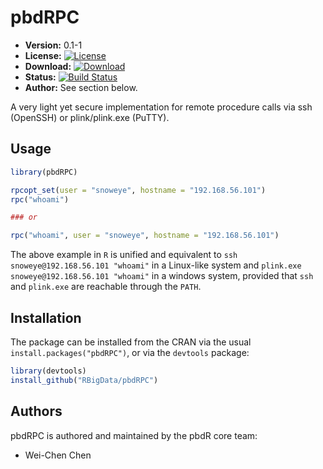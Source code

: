 # pbdRPC

* **Version:** 0.1-1
* **License:** [![License](http://img.shields.io/badge/license-MPL%202-orange.svg?style=flat)](https://www.mozilla.org/MPL/2.0/)
* **Download:** [![Download](http://cranlogs.r-pkg.org/badges/pbdRPC)](https://cran.r-project.org/package=pbdRPC)
* **Status:** [![Build Status](https://travis-ci.org/snoweye/pbdRPC.png)](https://travis-ci.org/snoweye/pbdRPC)
* **Author:** See section below.


A very light yet secure implementation for remote procedure calls via ssh (OpenSSH) or plink/plink.exe (PuTTY).


## Usage

```r
library(pbdRPC)

rpcopt_set(user = "snoweye", hostname = "192.168.56.101")
rpc("whoami")

### or

rpc("whoami", user = "snoweye", hostname = "192.168.56.101")
```
The above example in `R` is unified and equivalent to
`ssh snoweye@192.168.56.101 "whoami"` in a Linux-like system and
`plink.exe snoweye@192.168.56.101 "whoami"` in a windows system,
provided that `ssh` and `plink.exe` are reachable through the `PATH`.


## Installation

The package can be installed from the CRAN via the usual
`install.packages("pbdRPC")`, or via the `devtools` package:

```r
library(devtools)
install_github("RBigData/pbdRPC")
```


## Authors

pbdRPC is authored and maintained by the pbdR core team:
* Wei-Chen Chen

